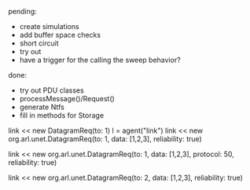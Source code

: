 pending:
* create simulations
* add buffer space checks
* short circuit
* try out 
* have a trigger for the calling the sweep behavior?

done:
* try out PDU classes
* processMessage()/Request()
* generate Ntfs
* fill in methods for Storage


link << new DatagramReq(to: 1)
l = agent("link")
link << new org.arl.unet.DatagramReq(to: 1, data: [1,2,3], reliability: true)

link << new org.arl.unet.DatagramReq(to: 1, data: [1,2,3], protocol: 50, reliability: true)


link << new org.arl.unet.DatagramReq(to: 2, data: [1,2,3], reliability: true)